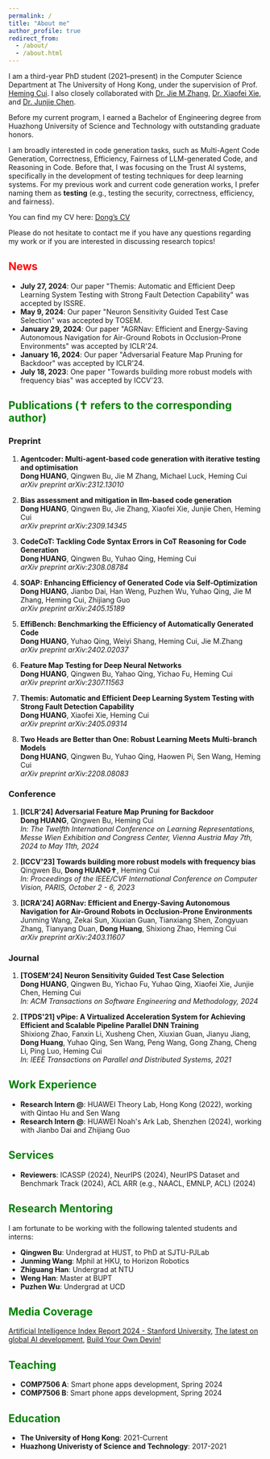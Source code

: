 ```yaml
---
permalink: /
title: "About me"
author_profile: true
redirect_from: 
  - /about/
  - /about.html
---
```



I am a third-year PhD student (2021–present) in the Computer Science Department at The University of Hong Kong, under the supervision of Prof. [Heming Cui](https://i.cs.hku.hk/~heming/). I also closely collaborated with [Dr. Jie M.Zhang](https://sites.google.com/view/jie-zhang), [Dr. Xiaofei Xie](https://xiaofeixie.bitbucket.io/), and [Dr. Junjie Chen](https://tjusail.github.io/people/chenjunjie/).

Before my current program, I earned a Bachelor of Engineering degree from Huazhong University of Science and Technology with outstanding graduate honors.

I am broadly interested in code generation tasks, such as Multi-Agent Code Generation, Correctness,  Efficiency, Fairness of LLM-generated Code, and Reasoning in Code. Before that, I was focusing on the Trust AI systems, specifically in the development of testing techniques for deep learning systems. For my previous work and current code generation works, I prefer naming them as **testing** (e.g., testing the security, correctness, efficiency, and fairness).

 <!-- During my PhD study, I have dedicated myself to constructing deep learning testing frameworks and evaluating the fairness and efficiency of existing code generation models. My work has been published in several conferences and journals, including the ICLR, ICCV, ICRA, TOSEM, and TPDS, where I have served as the first author or corresponding author on three papers. -->

You can find my CV here: [Dong’s CV](../Dong_HUANG.pdf)

Please do not hesitate to contact me if you have any questions regarding my work or if you are interested in discussing research topics!

<h2 style="color: red;">News</h2>

<ul>
  <li><strong>July 27, 2024</strong>: Our paper "Themis: Automatic and Efficient Deep Learning System Testing with Strong Fault Detection Capability" was accepted by ISSRE.</li>
  <li><strong>May 9, 2024</strong>: Our paper "Neuron Sensitivity Guided Test Case Selection" was accepted by TOSEM.</li>
  <li><strong>January 29, 2024</strong>: Our paper "AGRNav: Efficient and Energy-Saving Autonomous Navigation for Air-Ground Robots in Occlusion-Prone Environments" was accepted by ICLR'24.</li>
  <li><strong>January 16, 2024</strong>: Our paper "Adversarial Feature Map Pruning for Backdoor" was accepted by ICLR'24.</li>
  <li><strong>July 18, 2023</strong>: One paper "Towards building more robust models with frequency bias" was accepted by ICCV'23.</li>
</ul>

<h2 style="color: green;">Publications (✝ refers to the corresponding author)</h2>

### Preprint

1. **Agentcoder: Multi-agent-based code generation with iterative testing and optimisation**  
   **Dong HUANG**, Qingwen Bu, Jie M Zhang, Michael Luck, Heming Cui  
   *arXiv preprint arXiv:2312.13010*  

2. **Bias assessment and mitigation in llm-based code generation**  
   **Dong HUANG**, Qingwen Bu, Jie Zhang, Xiaofei Xie, Junjie Chen, Heming Cui  
   *arXiv preprint arXiv:2309.14345*  

3. **CodeCoT: Tackling Code Syntax Errors in CoT Reasoning for Code Generation**  
   **Dong HUANG**, Qingwen Bu, Yuhao Qing, Heming Cui  
   *arXiv preprint arXiv:2308.08784*  

4. **SOAP: Enhancing Efficiency of Generated Code via Self-Optimization**  
   **Dong HUANG**, Jianbo Dai, Han Weng, Puzhen Wu, Yuhao Qing, Jie M Zhang, Heming Cui, Zhijiang Guo  
   *arXiv preprint arXiv:2405.15189*  

5. **EffiBench: Benchmarking the Efficiency of Automatically Generated Code**  
   **Dong HUANG**, Yuhao Qing, Weiyi Shang, Heming Cui, Jie M.Zhang  
   *arXiv preprint arXiv:2402.02037*  

6. **Feature Map Testing for Deep Neural Networks**  
   **Dong HUANG**, Qingwen Bu, Yahao Qing, Yichao Fu, Heming Cui  
   *arXiv preprint arXiv:2307.11563*  

7. **Themis: Automatic and Efficient Deep Learning System Testing with Strong Fault Detection Capability**  
   **Dong HUANG**, Xiaofei Xie, Heming Cui  
   *arXiv preprint arXiv:2405.09314*  

8. **Two Heads are Better than One: Robust Learning Meets Multi-branch Models**  
   **Dong HUANG**, Qingwen Bu, Yuhao Qing, Haowen Pi, Sen Wang, Heming Cui  
   *arXiv preprint arXiv:2208.08083*  

### Conference

1. **[ICLR'24] Adversarial Feature Map Pruning for Backdoor**  
   **Dong HUANG**, Qingwen Bu, Heming Cui  
   *In: The Twelfth International Conference on Learning Representations, Messe Wien Exhibition and Congress Center, Vienna Austria May 7th, 2024 to May 11th, 2024*  

2. **[ICCV'23] Towards building more robust models with frequency bias**  
   Qingwen Bu, **Dong HUANG✝**, Heming Cui  
   *In: Proceedings of the IEEE/CVF International Conference on Computer Vision, PARIS, October 2 - 6, 2023*  

3. **[ICRA'24] AGRNav: Efficient and Energy-Saving Autonomous Navigation for Air-Ground Robots in Occlusion-Prone Environments**
   Junming Wang, Zekai Sun, Xiuxian Guan, Tianxiang Shen, Zongyuan Zhang, Tianyang Duan, **Dong Huang**, Shixiong Zhao, Heming Cui  
   *arXiv preprint arXiv:2403.11607*


### Journal

1. **[TOSEM'24] Neuron Sensitivity Guided Test Case Selection**  
   **Dong HUANG**, Qingwen Bu, Yichao Fu, Yuhao Qing, Xiaofei Xie, Junjie Chen, Heming Cui  
   *In: ACM Transactions on Software Engineering and Methodology, 2024*  

2. **[TPDS'21] vPipe: A Virtualized Acceleration System for Achieving Efficient and Scalable Pipeline Parallel DNN Training**  
   Shixiong Zhao, Fanxin Li, Xusheng Chen, Xiuxian Guan, Jianyu Jiang, **Dong Huang**, Yuhao Qing, Sen Wang, Peng Wang, Gong Zhang, Cheng Li, Ping Luo, Heming Cui  
   *In: IEEE Transactions on Parallel and Distributed Systems, 2021*  




<h2 style="color: green;">Work Experience</h2>

<ul>

  <li><strong>Research Intern @</strong>: HUAWEI Theory Lab, Hong Kong (2022), working with Qintao Hu and Sen Wang</li>  
  <li><strong>Research Intern @</strong>: HUAWEI Noah's Ark Lab, Shenzhen (2024), working with Jianbo Dai and Zhijiang Guo</li>  

</ul>

<h2 style="color: green;">Services</h2>

<ul>

  <li><strong>Reviewers</strong>: ICASSP (2024), NeurIPS (2024), NeurIPS Dataset and Benchmark Track (2024), ACL ARR (e.g., NAACL, EMNLP, ACL) (2024)</li>

</ul>


<h2 style="color: green;">Research Mentoring</h2>

I am fortunate to be working with the following talented students and interns:

<ul>

  <li><strong>Qingwen Bu</strong>: Undergrad at HUST, to PhD at SJTU-PJLab</li>
  <li><strong>Junming Wang</strong>: Mphil at HKU, to Horizon Robotics</li>
  <li><strong>Zhiguang Han</strong>: Undergrad at NTU</li>
  <li><strong>Weng Han</strong>: Master at BUPT</li>
  <li><strong>Puzhen Wu</strong>: Undergrad at UCD</li>
</ul>



<h2 style="color: green;">Media Coverage</h2>

[Artificial Intelligence Index Report 2024 - Stanford University](https://aiindex.stanford.edu/wp-content/uploads/2024/04/HAI_2024_AI-Index-Report.pdf), [The latest on global AI development](https://www.lexology.com/library/detail.aspx?g=b4944624-e43c-4bfc-9986-2be1af5e9595), [Build Your Own Devin!](https://medium.com/@rohanbalkondekar/build-your-own-devin-8d8794266315)  

<h2 style="color: green;">Teaching</h2>

<ul>
  <li><strong>COMP7506 A</strong>: Smart phone apps development, Spring 2024</li>
  <li><strong>COMP7506 B</strong>: Smart phone apps development, Spring 2024</li>
</ul>

<h2 style="color: green;">Education</h2>

<ul>
  <li><strong>The University of Hong Kong</strong>: 2021-Current</li>
  <li><strong>Huazhong Univeristy of Science and Technology</strong>: 2017-2021</li>
</ul>